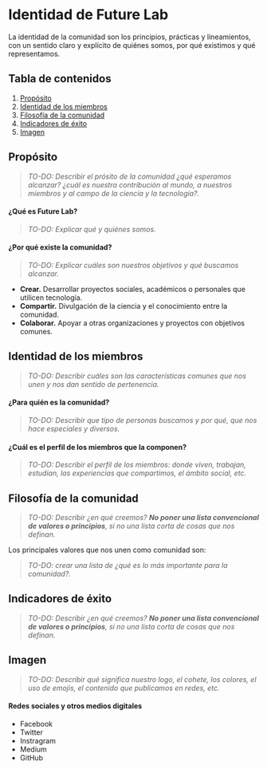 # Identidad de Future Lab

La identidad de la comunidad son los principios, prácticas y lineamientos, con un sentido claro y explícito de quiénes somos, por qué existimos y qué representamos.

## Tabla de contenidos

1. [Propósito](#proposito)
2. [Identidad de los miembros](#identidad-de-los-miembros)
3. [Filosofía de la comunidad](#filosofia-de-la-comunidad)
4. [Indicadores de éxito](#indicadores-de-exito)
5. [Imagen](#imagen)

## Propósito

> _TO-DO: Describir el prósito de la comunidad ¿qué esperamos alcanzar? ¿cuál es nuestra contribución al mundo, a nuestros miembros y al campo de la ciencia y la tecnología?._

#### ¿Qué es Future Lab?
> _TO-DO: Explicar qué y quiénes somos._

#### ¿Por qué existe la comunidad?
> _TO-DO: Explicar cuáles son nuestros objetivos y qué buscamos alcanzar._

- **Crear.** Desarrollar proyectos sociales, académicos o personales que utilicen tecnología.
- **Compartir.** Divulgación de la ciencia y el conocimiento entre la comunidad.
- **Colaborar.** Apoyar a otras organizaciones y proyectos con objetivos comunes.

## Identidad de los miembros

> _TO-DO: Describir cuáles son las características comunes que nos unen y nos dan sentido de pertenencia._

#### ¿Para quién es la comunidad?
> _TO-DO: Describir que tipo de personas buscamos y por qué, que nos hace especiales y diversos._

#### ¿Cuál es el perfil de los miembros que la componen?
> _TO-DO: Describir el perfil de los miembros: donde viven, trabajan, estudian, las experiencias que compartimos, el ámbito social, etc._

## Filosofía de la comunidad

> _TO-DO: Describir ¿en qué creemos? **No poner una lista convencional de valores o principios**, si no una lista corta de cosas que nos definan._

Los principales valores que nos unen como comunidad son:

> _TO-DO: crear una lista de ¿qué es lo más importante para la comunidad?._

## Indicadores de éxito

> _TO-DO: Describir ¿en qué creemos? **No poner una lista convencional de valores o principios**, si no una lista corta de cosas que nos definan._

## Imagen

> _TO-DO: Describir qué significa nuestro logo, el cohete, los colores, el uso de emojis, el contenido que publicamos en redes, etc._

#### Redes sociales y otros medios digitales

- Facebook
- Twitter
- Instragram
- Medium
- GitHub
